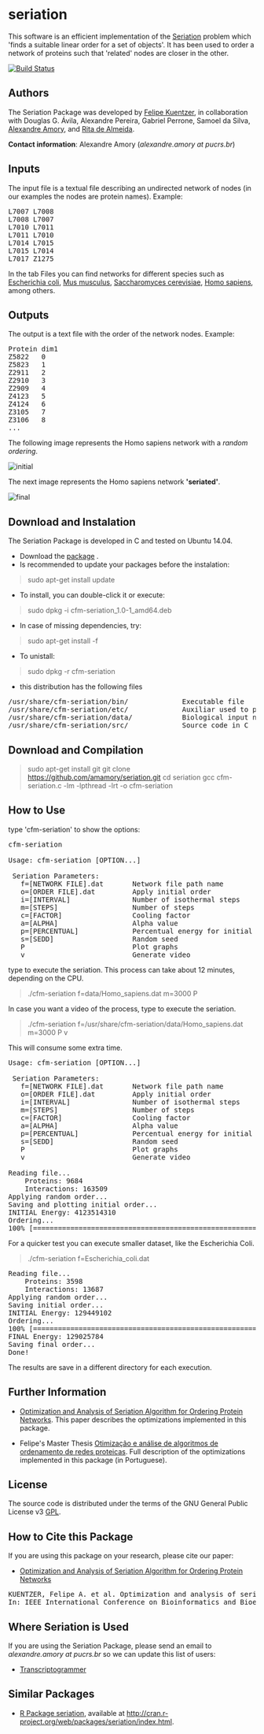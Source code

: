 # seriation
This software is an efficient implementation of the [Seriation](http://www.jstatsoft.org/v25/i03) problem which 'finds a suitable linear order for a set of objects'. It has been used to order a network of proteins such that 'related' nodes are closer in the other.

[![Build Status](https://travis-ci.org/amamory/seriation.svg?branch=master)](https://travis-ci.org/amamory/seriation)

## Authors

The Seriation Package was developed by [Felipe Kuentzer](http://lattes.cnpq.br/1979213773480902), in collaboration with 
Douglas G. Ávila, Alexandre Pereira, Gabriel Perrone, Samoel da Silva, [Alexandre Amory](http://lattes.cnpq.br/2609000874577720), and [Rita de Almeida](http://lattes.cnpq.br/4672766298301524).

**Contact information**: Alexandre Amory (*alexandre.amory at pucrs.br*)

## Inputs

The input file is a textual file describing an undirected network of nodes (in our examples the nodes are protein names). Example:
<pre>
L7007 L7008
L7008 L7007
L7010 L7011
L7011 L7010
L7014 L7015
L7015 L7014
L7017 Z1275
</pre>

In the tab Files you can find networks for different species such as [Escherichia coli](data/Escherichia_coli.dat), [Mus musculus](data/Mus_musculus.dat), [Saccharomyces cerevisiae](data/Saccharomyces_cerevisiae.dat), [Homo sapiens](data/Homo_sapiens.dat), among others.

## Outputs

The output is a text file with the order of the network nodes. Example:

<pre>
Protein	dim1
Z5822	0
Z5823	1
Z2911	2
Z2910	3
Z2909	4
Z4123	5
Z4124	6
Z3105	7
Z3106	8
...
</pre>

The following image represents the Homo sapiens network with a *random ordering*.

![initial](initial.png)

The next image represents the Homo sapiens network **'seriated'**.

![final](final.png)


## Download and Instalation

The Seriation Package is developed in C and tested on Ubuntu 14.04.
* Download the [package](https://github.com/amamory/seriation/releases/latest) .
* Is recommended to update your packages before the instalation:
> sudo apt-get install update
* To install, you can double-click it or execute:
> sudo dpkg -i cfm-seriation_1.0-1_amd64.deb
* In case of missing dependencies, try: 
> sudo apt-get install -f
* To unistall:
> sudo dpkg -r cfm-seriation

* this distribution has the following files

<pre>
/usr/share/cfm-seriation/bin/             Executable file
/usr/share/cfm-seriation/etc/             Auxiliar used to plot charts with GNUPLOT
/usr/share/cfm-seriation/data/            Biological input networks
/usr/share/cfm-seriation/src/             Source code in C
</pre>


## Download and Compilation

> sudo apt-get install git
> git clone https://github.com/amamory/seriation.git
> cd seriation
> gcc cfm-seriation.c -lm -lpthread -lrt -o cfm-seriation


## How to Use

type 'cfm-seriation' to show the options:

<pre>
cfm-seriation

Usage: cfm-seriation [OPTION...]

 Seriation Parameters:
   f=[NETWORK FILE].dat       Network file path name
   o=[ORDER FILE].dat         Apply initial order
   i=[INTERVAL]               Number of isothermal steps
   m=[STEPS]                  Number of steps
   c=[FACTOR]                 Cooling factor
   a=[ALPHA]                  Alpha value
   p=[PERCENTUAL]             Percentual energy for initial temperature
   s=[SEDD]                   Random seed
   P                          Plot graphs
   v                          Generate video
</pre>

type to execute the seriation. This process can take about 12 minutes, depending on the CPU.

> ./cfm-seriation f=data/Homo_sapiens.dat m=3000 P

In case you want a video of the process, type to execute the seriation. 

> ./cfm-seriation f=/usr/share/cfm-seriation/data/Homo_sapiens.dat m=3000 P v

This will consume some extra time.

<pre>
Usage: cfm-seriation [OPTION...]

 Seriation Parameters:
   f=[NETWORK FILE].dat       Network file path name
   o=[ORDER FILE].dat         Apply initial order
   i=[INTERVAL]               Number of isothermal steps
   m=[STEPS]                  Number of steps
   c=[FACTOR]                 Cooling factor
   a=[ALPHA]                  Alpha value
   p=[PERCENTUAL]             Percentual energy for initial temperature
   s=[SEDD]                   Random seed
   P                          Plot graphs
   v                          Generate video

Reading file...
	Proteins: 9684
	Interactions: 163509
Applying random order...
Saving and plotting initial order...
INITIAL Energy: 4123514310
Ordering...
100% [====================================================================================================]
</pre>

For a quicker test you can execute smaller dataset, like the Escherichia Coli.

> ./cfm-seriation f=Escherichia_coli.dat

<pre>
Reading file...
	Proteins: 3598
	Interactions: 13687
Applying random order...
Saving initial order...
INITIAL Energy: 129449102
Ordering...
100% [====================================================================================================]
FINAL Energy: 129025784
Saving final order...
Done!
</pre>

The results are save in a different directory for each execution. 

## Further Information


* [Optimization and Analysis of Seriation Algorithm for Ordering Protein Networks](ieeexplore.ieee.org/document/7033586/). This paper describes the optimizations implemented in this package.


* Felipe's Master Thesis [Otimização e análise de algoritmos de ordenamento de redes proteicas](http://hdl.handle.net/10923/6663). Full description of the optimizations implemented in this package (in Portuguese).

## License

The source code is distributed under the terms of the GNU General Public License v3 [GPL](http://www.gnu.org/copyleft/gpl.html).

## How to Cite this Package

If you are using this package on your research, please cite our paper:
* [Optimization and Analysis of Seriation Algorithm for Ordering Protein Networks](ieeexplore.ieee.org/document/7033586/)

<pre>
KUENTZER, Felipe A. et al. Optimization and analysis of seriation algorithm for ordering protein networks. 
In: IEEE International Conference on Bioinformatics and Bioengineering (BIBE), 2014. p. 231-237.
</pre>

## Where Seriation is Used

If you are using the Seriation Package, please send an email to *alexandre.amory at pucrs.br* so we can update this list of users:
* [Transcriptogrammer](http://lief.if.ufrgs.br/pub/biosoftwares/transcriptogramer/)

## Similar Packages

* [R Package seriation](http://www.jstatsoft.org/v25/i03), available at http://cran.r-project.org/web/packages/seriation/index.html.
